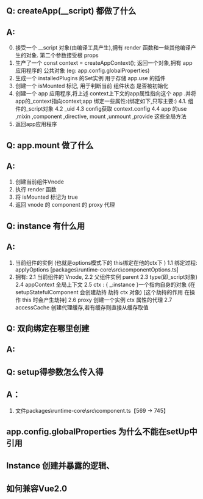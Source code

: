 ## Q: createApp(__script) 都做了什么
## A:
0. 接受一个 __script 对象(由编译工具产生),拥有 render 函数和一些其他编译产生的对象. 第二个参数接受根 props
1. 生产了一个 const context = createAppContext(); 返回一个对象,拥有 app 应用程序的 公共对象
(eg: app.config.globalProperties)
2. 生成一个 installedPlugins 的Set实例 用于存储 app.use 的插件
3. 创建一个 isMounted 标记, 用于判断当前 组件状态 是否被初始化
4. 创建一个 app 应用程序,将上述 context上下文的app属性指向这个 app .并将app的_context指向context;app 绑定一些属性:(绑定如下,只写主要:)
    4.1. 组件的_script对象
    4.2 _uid
    4.3 config获取 context.config
    4.4 app 的use ,mixin ,component ,directive, mount ,unmount ,provide 这些全局方法 
5. 返回app应用程序

## Q: app.mount 做了什么
## A: 
1. 创建当前组件Vnode
2. 执行 render 函数
3. 将 isMounted 标记为 true
4. 返回 vnode 的 component 的 proxy 代理

## Q: instance 有什么用
## A:
1. 当前组件的实例 (也就是options模式下的 this绑定在他的ctx下 )
    1.1 绑定过程: applyOptions [packages\runtime-core\src\componentOptions.ts]
2. 拥有:
    2.1 当前组件的 Vnode, 
    2.2 父组件实例 parent
    2.3 type(即_script对象)
    2.4 appContext 全局上下文
    2.5 ctx : { _:instance }一个指向自身的对象 (在 setupStatefulComponent 会创建劫持 劫持 ctx 对象) [这个劫持的作用 在操作 this 时会产生劫持]
    2.6 proxy 创建一个实例 ctx 属性的代理
    2.7 accessCache 创建代理缓存,若有缓存则直接从缓存取值

## Q: 双向绑定在哪里创建
## A:

## Q: setup得参数怎么传入得
## A：
1. 文件packages\runtime-core\src\component.ts【569 -> 745】

## app.config.globalProperties 为什么不能在setUp中引用

## Instance 创建并暴露的逻辑、

## 如何兼容Vue2.0